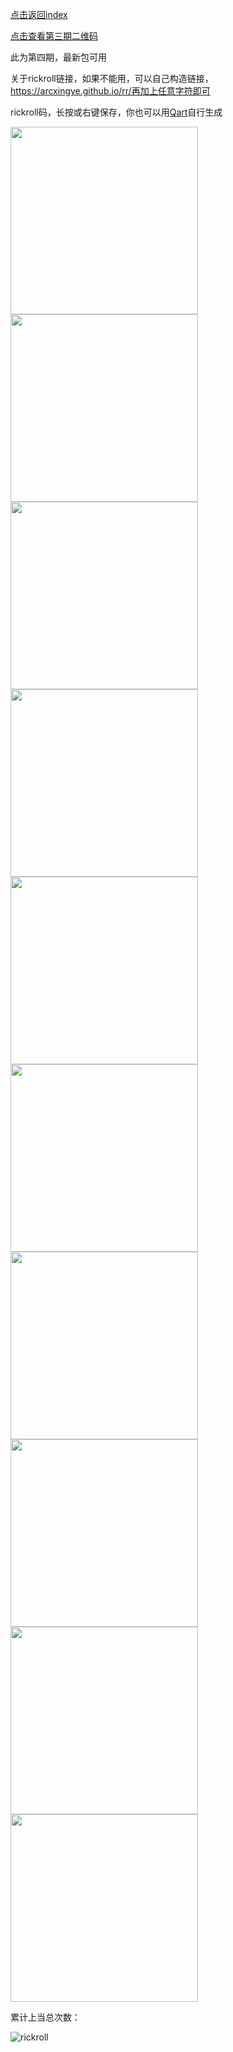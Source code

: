 [点击返回index](https://arcxingye.github.io/)

[点击查看第三期二维码](https://arcxingye.github.io/rr/qrcode3)

此为第四期，最新包可用

关于rickroll链接，如果不能用，可以自己构造链接，https://arcxingye.github.io/rr/再加上任意字符即可

rickroll码，长按或右键保存，你也可以用[Qart](https://github.com/scola/Qart)自行生成

<img width="300" height="300" src="https://xingye.me/tool/qrcode/4/1.png"/>

<img width="300" height="300" src="https://xingye.me/tool/qrcode/4/2.png"/>

<img width="300" height="300" src="https://xingye.me/tool/qrcode/4/3.png"/>

<img width="300" height="300" src="https://xingye.me/tool/qrcode/4/4.png"/>

<img width="300" height="300" src="https://xingye.me/tool/qrcode/4/5.png"/>

<img width="300" height="300" src="https://xingye.me/tool/qrcode/4/6.png"/>

<img width="300" height="300" src="https://xingye.me/tool/qrcode/4/7.png"/>

<img width="300" height="300" src="https://xingye.me/tool/qrcode/4/8.png"/>

<img width="300" height="300" src="https://xingye.me/tool/qrcode/4/9.png"/>

<img width="300" height="300" src="https://xingye.me/tool/qrcode/4/10.png"/>

累计上当总次数：

![rickroll](https://count.getloli.com/get/@rickroll)
